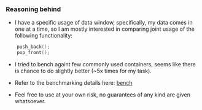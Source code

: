 ### Reasoning behind
- I have a specific usage of data window, specifically, my data comes in one at a time, so I am mostly interested in comparing joint usage of the following functionality:
```cpp 
    push_back();
    pop_front();
```

- I tried to bench againt few commonly used containers, seems like there is chance to do slightly better (~5x times for my task). 
- Refer to the benchmarking details here: [bench](https://github.com/andreysolovyev381/circular_buffer_bench)

- Feel free to use at your own risk, no guarantees of any kind are given whatsoever. 